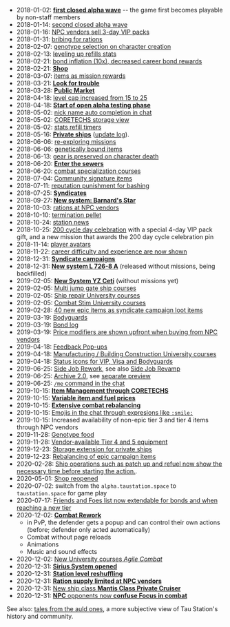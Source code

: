 * 2018-01-02: [**first closed alpha wave**](https://taustation.space/blog/closed-alpha-test-liftoff/) -- the game first becomes playable by non-staff members
* 2018-01-14: [second closed alpha wave](https://taustation.space/blog/closed-alpha-test-2nd-shuttle-ready/)
* 2018-01-16: [NPC vendors sell 3-day VIP packs](https://taustation.space/blog/update-changelog-2018-jan-16/)
* 2018-01-31: [bribing for rations](https://taustation.space/blog/update-changelog-2018-jan-31/)
* 2018-02-07: [genotype selection on character creation](https://taustation.space/blog/update-changelog-2018-feb-07/)
* 2018-02-13: [leveling up refills stats](https://taustation.space/blog/update-changelog-2018-feb-13/)
* 2018-02-21: [bond inflation (10x), decreased career bond rewards](https://taustation.space/blog/update-changelog-2018-feb-21/)
* 2018-02-21: [**Shop**](https://taustation.space/blog/shop-grand-opening-next-steps/)
* 2018-03-07: [items as mission rewards](https://taustation.space/blog/update-changelog-2018-mar-07/)
* 2018-03-21: [**Look for trouble**](https://taustation.space/blog/update-changelog-2018-mar-21/)
* 2018-03-28: [**Public Market**](https://taustation.space/blog/update-changelog-2018-mar-28/)
* 2018-04-18: [level cap increased from 15 to 25](https://taustation.space/blog/update-changelog-2018-apr-18/)
* 2018-04-18: [**Start of open alpha testing phase**](https://taustation.space/blog/start-your-adventure-in-tau-station-now/)
* 2018-05-02: [nick name auto completion in chat](https://taustation.space/blog/update-changelog-2018-apr-25/)
* 2018-05-02: [CORETECHS storage view](https://taustation.space/blog/update-changelog-2018-apr-25/)
* 2018-05-02: [stats refill timers](https://taustation.space/blog/update-changelog-2018-may-02/)
* 2018-05-16: [**Private ships**](https://taustation.space/blog/captain-on-deck-private-ships-have-arrived/) ([update log](https://taustation.space/blog/update-changelog-2018-may-16/)).
* 2018-06-06: [re-exploring missions](https://taustation.space/blog/update-changelog-2018-jun-06/)
* 2018-06-06: [genetically bound items](https://taustation.space/blog/update-changelog-2018-jun-06/)
* 2018-06-13: [gear is preserved on character death](https://taustation.space/blog/update-changelog-2018-jun-13/)
* 2018-06-20: [**Enter the sewers**](https://taustation.space/blog/update-changelog-2018-jun-20/)
* 2018-06-20: [combat specialization courses](https://taustation.space/blog/update-changelog-2018-jun-20/)
* 2018-07-04: [Community signature items](https://taustation.space/blog/update-changelog-2018-jul-04/)
* 2018-07-11: [reputation punishment for bashing](https://taustation.space/blog/update-changelog-2018-jul-11/)
* 2018-07-25: [**Syndicates**](https://taustation.space/blog/update-changelog-2018-jul-25/)
* 2018-09-27: [**New system: Barnard's Star**](https://taustation.space/blog/update-changelog-2018-sep-27/)
* 2018-10-03: [rations at NPC vendors](https://taustation.space/blog/update-changelog-2018-oct-03/)
* 2018-10-10: [termination pellet](https://taustation.space/blog/update-changelog-2018-oct-10/)
* 2018-10-24: [station news](https://taustation.space/blog/update-changelog-2018-oct-24/)
* 2018-10-25: [200 cycle day celebration](https://taustation.space/blog/happy-cycle-200-citizens/) with a special 4-day VIP pack gift, and a new mission that awards the 200 day cycle celebration pin
* 2018-11-14: [player avatars](https://taustation.space/blog/update-changelog-2018-nov-14/)
* 2018-11-22: [career difficulty and experience are now shown](https://taustation.space/blog/update-changelog-2018-nov-22/)
* 2018-12-31: [**Syndicate campaigns**](https://taustation.space/blog/update-changelog-2018-dec-31/)
* 2018-12-31: [**New system L 726-8 A**](https://taustation.space/blog/update-changelog-2018-dec-31/) (released without missions, being backfilled)
* 2019-02-05: [**New System YZ Ceti**](https://taustation.space/blog/update-changelog-2019-feb-05/) (without missions yet)
* 2019-02-05: [Multi jump gate ship courses](https://taustation.space/blog/update-changelog-2019-feb-05/)
* 2019-02-05: [Ship repair University courses](https://taustation.space/blog/update-changelog-2019-feb-05/)
* 2019-02-05: [Combat Stim University courses](https://taustation.space/blog/update-changelog-2019-feb-05/)
* 2019-02-28: [40 new epic items as syndicate campaign loot items](https://taustation.space/blog/update-changelog-2019-feb-28/)
* 2019-03-19: [Bodyguards](https://taustation.space/blog/update-changelog-2019-mar-19/)
* 2019-03-19: [Bond log](https://taustation.space/blog/update-changelog-2019-mar-19/)
* 2019-03-19: [Price modifiers are shown upfront when buying from NPC vendors](https://taustation.space/blog/update-changelog-2019-mar-19/)
* 2019-04-18: [Feedback Pop-ups](https://taustation.space/blog/update-changelog-2019-apr-18/)
* 2019-04-18: [Manufacturing / Building Construction University courses](https://taustation.space/blog/update-changelog-2019-apr-18/)
* 2019-04-18: [Status icons for VIP, Visa and Bodyguards](https://taustation.space/blog/update-changelog-2019-apr-18/)
* 2019-06-25: [Side Job Rework](https://taustation.space/blog/update-changelog-2019-jun-25/), see also [Side Job Revamp](https://taustation.space/blog/side-jobs-revamp/)
* 2019-06-25: [Archive 2.0](https://taustation.space/blog/update-changelog-2019-jun-25/), see [separate preview](https://taustation.space/blog/archive-2-0-a-new-look-updated-content/)
* 2019-06-25: [`/me` command in the chat](https://taustation.space/blog/update-changelog-2019-jun-25/)
* 2019-10-15: [**Item Management through CORETECHS**](https://taustation.space/blog/update-changelog-2019-oct-15/)
* 2019-10-15: [**Variable item and fuel prices**](https://taustation.space/blog/update-changelog-2019-oct-15/)
* 2019-10-15: [**Extensive combat rebalancing**](https://taustation.space/blog/update-changelog-2019-oct-15/)
* 2019-10-15: [Emojis in the chat through expresions like `:smile:`](https://taustation.space/blog/update-changelog-2019-oct-15/)
* 2019-10-15: Increased availability of non-epic tier 3 and tier 4 items through NPC vendors
* 2019-11-28: [Genotype food](https://taustation.space/blog/update-changelog-2019-nov-28/)
* 2019-11-28: [Vendor-available Tier 4 and 5 equipment](https://taustation.space/blog/update-changelog-2019-nov-28/)
* 2019-12-23: [Storage extension for private ships](https://taustation.space/blog/update-changelog-2019-dec-23/)
* 2019-12-23: [Rebalancing of epic campaign items](https://taustation.space/blog/update-changelog-2019-dec-23/)
* 2020-02-28: [Ship operations such as patch up and refuel now show the necessary time before starting the action.](https://taustation.space/blog/update-changelog-2020-feb-28/).
* 2020-05-01: [Shop reopened](https://taustation.space/blog/update-changelog-2020-may-01/)
* 2020-07-02: switch from the `alpha.taustation.space` to `taustation.space` for game play
* 2020-07-17: [Friends and Foes list now extendable for bonds and when reaching a new tier](https://taustation.space/blog/update-changelog-2020-jul-17/)
* 2020-12-02: [**Combat Rework**](https://taustation.space/blog/update-changelog-2020-dec-02/)
    * in PvP, the defender gets a popup and can control their own actions (before; defender only acted automatically)
    * Combat without page reloads
    * Animations
    * Music and sound effects
* 2020-12-02: [New University courses *Agile Combat*](https://taustation.space/blog/update-changelog-2020-dec-02/)
* 2020-12-31: [**Sirius System opened**](https://taustation.space/blog/update-changelog-2020-dec-31/)
* 2020-12-31: [**Station level reshuffling**](https://taustation.space/blog/update-changelog-2020-dec-31/)
* 2020-12-31: [**Ration supply limited at NPC vendors**](https://taustation.space/blog/update-changelog-2020-dec-31/)
* 2020-12-31: [New ship class  **Mantis Class Private Cruiser**](https://taustation.space/blog/update-changelog-2020-dec-31/)
* 2020-12-31: [**NPC** opponents now **confuse Focus in combat**](https://taustation.space/blog/update-changelog-2020-dec-31/)

See also: [tales from the auld ones](tales), a more subjective view of Tau Station's history and community.
